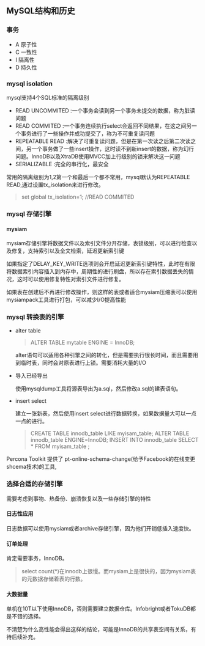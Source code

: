 ## MySQL结构和历史

### 事务

* A  原子性
* C  一致性
* I  隔离性
* D  持久性

### mysql isolation

mysql支持4个SQL标准的隔离级别

* READ UNCOMMITED  :一个事务会读到另一个事务未提交的数据，称为脏读问题
* READ COMMITED    :一个事务连续执行select会返回不同结果，在这之间另一个事务进行了一些操作并成功提交了，称为不可重复读问题
* REPEATABLE READ  :解决了可重复读问题，但是在第一次读之后第二次读之间，另一个事务做了一些insert操作，这时读不到新insert的数据，称为幻行问题。InnoDB以及XtraDB使用MVCC加上行级别的锁来解决这一问题
* SERIALIZABLE     :完全的串行化，最安全

常用的隔离级别为1,2第一个和最后一个都不常用，mysql默认为REPEATABLE READ,通过设置tx_isolation来进行修改。

>set global tx_isolation=1; //READ COMMITED

### mysql 存储引擎

#### mysiam

mysiam存储引擎将数据文件以及索引文件分开存储，表锁级别，可以进行检查以及修复，支持索引以及全文检索，延迟更新索引键

如果指定了DELAY_KEY_WRITE选项则会开启延迟更新索引键特性，此时在有限将数据索引内容插入到内存中，周期性的进行刷盘，所以存在索引数据丢失的情况，这时可以使用修复特性对索引文件进行修复。

如果表在创建后不再进行修改操作，则这样的表或者适合mysiam压缩表可以使用mysiampack工具进行打包，可以减少I/O提高性能

### mysql 转换表的引擎

* alter table

  >ALTER TABLE mytable ENGINE = InnoDB;

  alter语句可以适用各种引擎之间的转化，但是需要执行很长时间，而且需要用到临时表，同时会对原表进行上锁。需要消耗大量的I/O

* 导入已经导出

  使用mysqldump工具将源表导出为a.sql，然后修改a.sql的建表语句。

* insert select
  
  建立一张新表，然后使用insert select进行数据转换，如果数据量大可以一点一点的进行。

  >CREATE TABLE innodb_table LIKE myisam_table;
  >ALTER TABLE innodb_table ENGINE=InnoDB;
  >INSERT INTO innodb_table SELECT * FROM myisam_table ;

Percona Toolkit 提供了 pt-online-schema-change\(给予Facebook的在线变更shcema技术\)的工具,

### 选择合适的存储引擎

需要考虑到事物、热备份、崩溃恢复以及一些存储引擎的特性

#### 日志性应用

日志数据可以使用mysiam或者archive存储引擎，因为他们开销低插入速度快。

#### 订单处理

肯定需要事务，InnoDB。

>select count(*)在innodb上很慢。而mysiam上是很快的，因为mysiam表的元数据存储着表的行数。

#### 大数据量

单机在10T以下使用InnoDB，否则需要建立数据仓库。Infobright或者TokuDB都是不错的选择。

不清楚为什么高性能会得出这样的结论，可能是InnoDB的共享表空间有关系，有待后续补充。

